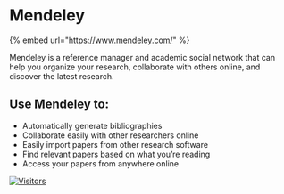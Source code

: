 # Mendeley

{% embed url="https://www.mendeley.com/" %}

Mendeley is a  reference manager and academic social network that can help you organize your research, collaborate with others online, and discover the latest research.

## Use Mendeley to:

- Automatically generate bibliographies
- Collaborate easily with other researchers online
- Easily import papers from other research software
- Find relevant papers based on what you’re reading
- Access your papers from anywhere online

[![Visitors](https://api.visitorbadge.io/api/visitors?path=https%3A%2F%2Fgithub.com%2Fdrshahizan\&labelColor=%23697689\&countColor=%23555555\&style=plastic)](https://visitorbadge.io/status?path=https%3A%2F%2Fgithub.com%2Fdrshahizan)
